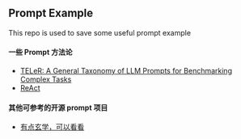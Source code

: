 ## Prompt Example

This repo is used to save some useful prompt example


#### 一些 Prompt 方法论
- [TELeR: A General Taxonomy of LLM Prompts for Benchmarking
Complex Tasks](https://arxiv.org/pdf/2305.11430)
- [ReAct](https://arxiv.org/pdf/2210.03629 )

#### 其他可参考的开源 prompt 项目
- [有点玄学，可以看看](https://github.com/NeoVertex1/SuperPrompt)
